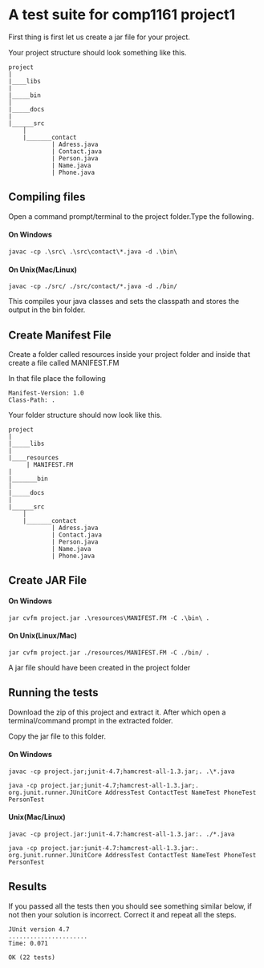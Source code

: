 # A test suite for comp1161 project1


First thing is first let us create a jar file for your project.

Your project structure should look something like this.

```
project
|
|____libs
|
|_____bin
│
|_____docs
|
|______src
    │
    |_______contact
            | Adress.java
            | Contact.java
            | Person.java
            | Name.java
            | Phone.java
```

## Compiling files
Open a command prompt/terminal to the project folder.Type the following.

#### On Windows
``` 
javac -cp .\src\ .\src\contact\*.java -d .\bin\ 
```

#### On Unix(Mac/Linux)
``` 
javac -cp ./src/ ./src/contact/*.java -d ./bin/ 
```
This compiles your java classes and sets the classpath and stores the output in the bin folder.

## Create Manifest File
Create a folder called resources inside your project folder and inside that create a file called MANIFEST.FM

In that file place the following
```
Manifest-Version: 1.0
Class-Path: .

```
Your folder structure should now look like this.

```
project
|
|_____libs
|
|____resources
     | MANIFEST.FM
|
|_______bin
│
|_____docs
|
|______src
    │
    |_______contact
            | Adress.java
            | Contact.java
            | Person.java
            | Name.java
            | Phone.java
```

## Create JAR File

#### On Windows

``` jar cvfm project.jar .\resources\MANIFEST.FM -C .\bin\ . ```

#### On Unix(Linux/Mac)
``` jar cvfm project.jar ./resources/MANIFEST.FM -C ./bin/ . ```

A jar file should have been created in the project folder


## Running the tests

Download the zip of this project and extract it. After which open a terminal/command prompt in the extracted folder.

Copy the jar file to this folder.

#### On Windows

```
javac -cp project.jar;junit-4.7;hamcrest-all-1.3.jar;. .\*.java 
```
```
java -cp project.jar;junit-4.7;hamcrest-all-1.3.jar;. org.junit.runner.JUnitCore AddressTest ContactTest NameTest PhoneTest PersonTest
```

#### Unix(Mac/Linux)
```
javac -cp project.jar:junit-4.7:hamcrest-all-1.3.jar:. ./*.java 
```
```
java -cp project.jar:junit-4.7:hamcrest-all-1.3.jar:. org.junit.runner.JUnitCore AddressTest ContactTest NameTest PhoneTest PersonTest
```

## Results

If you passed all the tests then you should see something similar below, if not then your solution is incorrect. Correct it and repeat all the steps.
``` 
JUnit version 4.7
......................
Time: 0.071

OK (22 tests)
```


